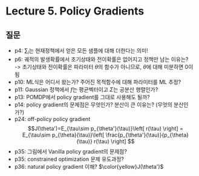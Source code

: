 # Lecture 5. Policy Gradients

## 질문
- p4: $\sum_i$는 현재정책에서 얻은 모든 샘플에 대해 더한다는 의미!
- p6: 궤적의 발생확률에서 초기상태와 전이확률은 없어지고 정책만 남는 이유는?  
  -> 초기상태와 전이확률은 파라미터 $\theta$의 함수가 아니므로, $\theta$에 대해 미분하면 0이 됨
- p10: ML식은 어디서 왔는가? 주어진 목적함수에 대해 파라미터를 ML 추정?
- p11: Gaussian 정책에서 $f$는 평균벡터이고 $\Sigma$는 공분산 행렬인가?
- p13: POMDP에서 policy gradient를 그대로 사용해도 될까?
- p14: policy gradient의 문제점은 무엇인가? 분산이 큰 이유는? (무엇의 분산인가?)
- p24: off-policy policy gradient
  $$J(\theta')=E_{\tau\sim p_{\theta'}(\tau)}\left[ r(\tau) \right]
  = E_{\tau\sim p_{\theta}(\tau)}\left[ \frac{p_{\theta'}(\tau)}{p_{\theta}(\tau)} r(\tau) \right] $$
- p35: 그림에서 Vanilla policy gradient의 문제점?
- p35: constrained optimization 문제 유도과정?
- p36: natural policy gradient 이해?
  $\color{yellow}J(\theta')$




